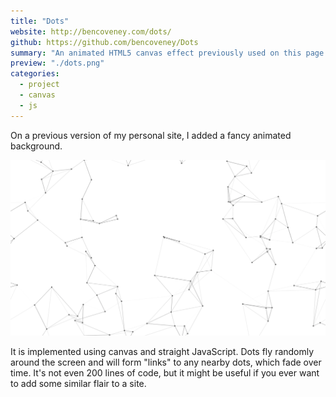 ```yaml
---
title: "Dots"
website: http://bencoveney.com/dots/
github: https://github.com/bencoveney/Dots
summary: "An animated HTML5 canvas effect previously used on this page."
preview: "./dots.png"
categories:
  - project
  - canvas
  - js
---
```


On a previous version of my personal site, I added a fancy animated background.

![A preview of the effect](./dots.png "A preview of the effect")

It is implemented using canvas and straight JavaScript. Dots fly randomly around the screen and will form "links" to any nearby dots, which fade over time. It's not even 200 lines of code, but it might be useful if you ever want to add some similar flair to a site.
